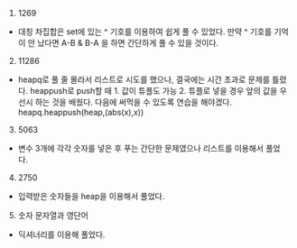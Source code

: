 1. 1269
- 대칭 차집합은 set에 있는 ^ 기호를 이용하여 쉽게 풀 수 있었다. 만약 ^ 기호를 기억이 안 났다면 A-B & B-A 을 하면 간단하게 풀 수 있을 것이다.

2. 11286
- heapq로 풀 줄 몰라서 리스트로 시도를 했으나, 결국에는 시간 초과로 문제를 틀렸다. heappush로 push할 때 1. 값이 튜플도 가능 2. 튜플로 넣을 경우 앞의 값을 우선시 하는 것을 배웠다.
다음에 써먹을 수 있도록 연습을 해야겠다.
 heapq.heappush(heap,(abs(x),x))

3. 5063
- 변수 3개에 각각 숫자를 넣은 후 푸는 간단한 문제였으나 리스트를 이용해서 풀었다.

4. 2750
- 입력받은 숫자들을 heap을 이용해서 풀었다. 

5. 숫자 문자열과 영단어
- 딕셔너리를 이용해 풀었다.
